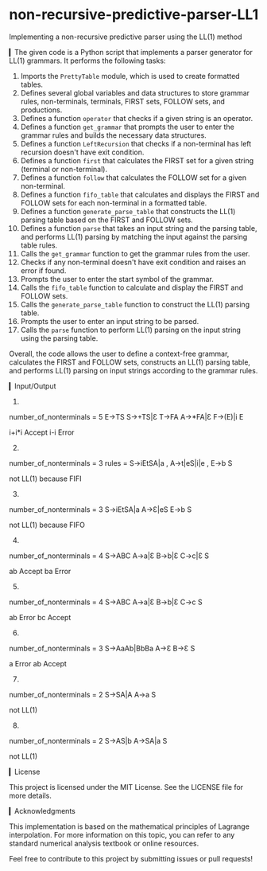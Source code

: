 # non-recursive-predictive-parser-LL1
Implementing a non-recursive predictive parser using the LL(1) method

▎The given code is a Python script that implements a parser generator for LL(1) grammars. It performs the following tasks:
1. Imports the `PrettyTable` module, which is used to create formatted tables.
2. Defines several global variables and data structures to store grammar rules, non-terminals, terminals, FIRST sets, FOLLOW sets, and productions.
3. Defines a function `operator` that checks if a given string is an operator.
4. Defines a function `get_grammar` that prompts the user to enter the grammar rules and builds the necessary data structures.
5. Defines a function `LeftRecursion` that checks if a non-terminal has left recursion doesn't have exit condition.
6. Defines a function `first` that calculates the FIRST set for a given string (terminal or non-terminal).
7. Defines a function `follow` that calculates the FOLLOW set for a given non-terminal.
8. Defines a function `fifo_table` that calculates and displays the FIRST and FOLLOW sets for each non-terminal in a formatted table.
9. Defines a function `generate_parse_table` that constructs the LL(1) parsing table based on the FIRST and FOLLOW sets.
10. Defines a function `parse` that takes an input string and the parsing table, and performs LL(1) parsing by matching the input against the parsing table rules.
11. Calls the `get_grammar` function to get the grammar rules from the user.
12. Checks if any non-terminal doesn't have exit condition and raises an error if found.
13. Prompts the user to enter the start symbol of the grammar.
14. Calls the `fifo_table` function to calculate and display the FIRST and FOLLOW sets.
15. Calls the `generate_parse_table` function to construct the LL(1) parsing table.
16. Prompts the user to enter an input string to be parsed.
17. Calls the `parse` function to perform LL(1) parsing on the input string using the parsing table.

Overall, the code allows the user to define a context-free grammar, calculates the FIRST and FOLLOW sets, constructs an LL(1) parsing table, and performs LL(1) parsing on input strings according to the grammar rules.

▎Input/Output

1) 
number_of_nonterminals = 5
E->TS
S->+TS|Ɛ
T->FA
A->*FA|Ɛ
F->(E)|i
E

i+i*i  Accept
i-i    Error

2) 
number_of_nonterminals = 3
rules = S->iEtSA|a  ,
A->t|eS|i|e   ,
E->b 
S

not LL(1) because FIFI

3) 

number_of_nonterminals = 3
S->iEtSA|a
A->Ɛ|eS
E->b
S

not LL(1) because FIFO

4) 

number_of_nonterminals = 4
S->ABC
A->a|Ɛ
B->b|Ɛ
C->c|Ɛ
S

ab Accept
ba Error

5) 

number_of_nonterminals = 4
S->ABC
A->a|Ɛ
B->b|Ɛ
C->c
S

ab Error
bc Accept

6) 

number_of_nonterminals = 3
S->AaAb|BbBa
A->Ɛ
B->Ɛ
S

a Error
ab Accept

7) 

number_of_nonterminals = 2
S->SA|A
A->a
S

not LL(1)

8) 

number_of_nonterminals = 2
S->AS|b
A->SA|a
S

not LL(1)

▎License

This project is licensed under the MIT License. See the LICENSE file for more details.

▎Acknowledgments

This implementation is based on the mathematical principles of Lagrange interpolation. For more information on this topic, you can refer to any standard numerical analysis textbook or online resources.

Feel free to contribute to this project by submitting issues or pull requests!
